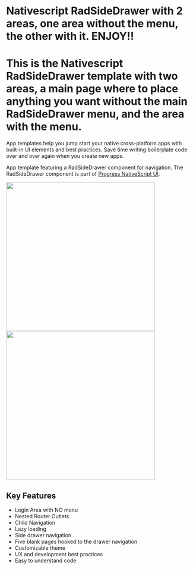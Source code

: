 # Nativescript RadSideDrawer with 2 areas, one area without the menu, the other with it. ENJOY!!
# This is the Nativescript RadSideDrawer template with two areas, a main page where to place anything you want without the main RadSideDrawer menu, and the area with the menu.

App templates help you jump start your native cross-platform apps with built-in UI elements and best practices. Save time writing boilerplate code over and over again when you create new apps.

App template featuring a RadSideDrawer component for navigation. The RadSideDrawer component is part of [Progress NativeScript UI](https://github.com/telerik/nativescript-ui-feedback).

<img src="/tools/assets/phone-drawer-ios.png" height="400" /> <img src="/tools/assets/phone-drawer-android.png" height="400" />

## Key Features

- Login Area with NO menu
- Nested Router Outlets
- Child Navigation
- Lazy loading
- Side drawer navigation
- Five blank pages hooked to the drawer navigation
- Customizable theme
- UX and development best practices
- Easy to understand code
